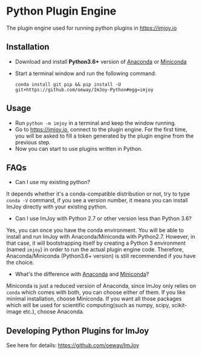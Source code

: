 # Python Plugin Engine
The plugin engine used for running python plugins in https://imjoy.io

## Installation
  * Download and install **Python3.6+** version of [Anaconda](https://www.anaconda.com/download/) or [Miniconda](https://conda.io/miniconda.html)
  * Start a terminal window and run the following command:
  
    ```conda install git pip && pip install -U git+https://github.com/oeway/ImJoy-Python#egg=imjoy```

## Usage
  * Run `python -m imjoy` in a terminal and keep the window running.
  * Go to https://imjoy.io, connect to the plugin engine. For the first time, you will be asked to fill a token generated by the plugin engine from the previous step.
  * Now you can start to use plugins written in Python.

## FAQs
 * Can I use my existing python?
 
  It depends whether it's a conda-compatible distribution or not, try to type `conda -V` command, if you see a version number, it means you can install ImJoy directly with your existing python.
 * Can I use ImJoy with Python 2.7 or other version less than Python 3.6?
 
  Yes, you can once you have the conda environment. You will be able to install and run ImJoy with Anaconda/Miniconda with Python2.7. However, in that case, it will bootstrapping itself by creating a Python 3 environment (named `imjoy`) in order to run the actual plugin engine code. Therefore, Anaconda/Miniconda (Python3.6+ version) is still recommended if you have the choice.
 * What's the difference with [Anaconda](https://www.anaconda.com/download/) and [Miniconda](https://conda.io/miniconda.html)?
 
 Miniconda is just a reduced version of Anaconda, since ImJoy only relies on `conda` which comes with both, you can choose either of them. If you like minimal installation, choose Miniconda. If you want all those packages which will be used for scientific computing(such as numpy, scipy, scikit-image etc.), choose Anaconda.


## Developing Python Plugins for ImJoy

See here for details: https://github.com/oeway/ImJoy
